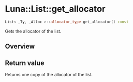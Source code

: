 # Luna::List::get_allocator

```c++
List< _Ty, _Alloc >::allocator_type get_allocator() const
```

Gets the allocator of the list. 

## Overview


## Return value
Returns one copy of the allocator of the list. 

